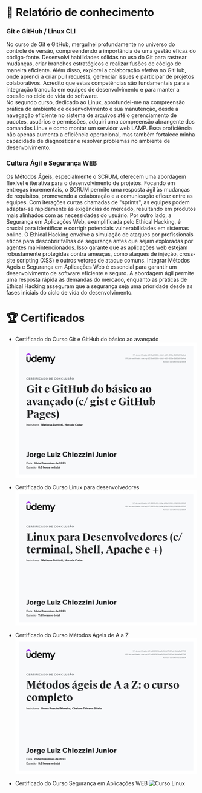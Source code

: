 
# 📝  Relatório de conhecimento

### Git e GitHub / Linux CLI
No curso de Git e GitHub, mergulhei profundamente no universo do controle de versão, compreendendo a importância de uma gestão eficaz do código-fonte. Desenvolvi habilidades sólidas no uso do Git para rastrear mudanças, criar branches estratégicos e realizar fusões de código de maneira eficiente. Além disso, explorei a colaboração efetiva no GitHub, onde aprendi a criar pull requests, gerenciar issues e participar de projetos colaborativos. Acredito que estas competências são fundamentais para a integração tranquila em equipes de desenvolvimento e para manter a coesão no ciclo de vida do software.  
No segundo curso, dedicado ao Linux, aprofundei-me na compreensão prática do ambiente de desenvolvimento e sua manutenção, desde a navegação eficiente no sistema de arquivos até o gerenciamento de pacotes, usuários e permissões, adquiri uma compreensão abrangente dos comandos Linux e como montar um servidor web LAMP. Essa proficiência não apenas aumenta a eficiência operacional, mas também fortalece minha capacidade de diagnosticar e resolver problemas no ambiente de desenvolvimento.

### Cultura Ágil e Segurança WEB
Os Métodos Ágeis, especialmente o SCRUM, oferecem uma abordagem flexível e iterativa para o desenvolvimento de projetos. Focando em entregas incrementais, o SCRUM permite uma resposta ágil às mudanças de requisitos, promovendo a colaboração e a comunicação eficaz entre as equipes. Com iterações curtas chamadas de "sprints", as equipes podem adaptar-se rapidamente às exigências do mercado, resultando em produtos mais alinhados com as necessidades do usuário. Por outro lado, a Segurança em Aplicações Web, exemplificada pelo Ethical Hacking, é crucial para identificar e corrigir potenciais vulnerabilidades em sistemas online. O Ethical Hacking envolve a simulação de ataques por profissionais éticos para descobrir falhas de segurança antes que sejam exploradas por agentes mal-intencionados. Isso garante que as aplicações web estejam robustamente protegidas contra ameaças, como ataques de injeção, cross-site scripting (XSS) e outros vetores de ataque comuns. Integrar Métodos Ágeis e Segurança em Aplicações Web é essencial para garantir um desenvolvimento de software eficiente e seguro. A abordagem ágil permite uma resposta rápida às demandas do mercado, enquanto as práticas de Ethical Hacking asseguram que a segurança seja uma prioridade desde as fases iniciais do ciclo de vida do desenvolvimento. 


# 🏆 Certificados


- Certificado do Curso Git e GitHub do básico ao avançado
![Curso Git e GitHub](certificados/Git-GitHub.jpg)

- Certificado do Curso Linux para desenvolvedores
![Curso Linux](certificados/Linux.jpg)

- Certificado do Curso Métodos Ágeis de A a Z
![Curso Linux](certificados/Metodos-ageis.jpg)

- Certificado do Curso Segurança em Aplicações WEB
![Curso Linux](certificados/SegurançaAppWEB.jpg)
